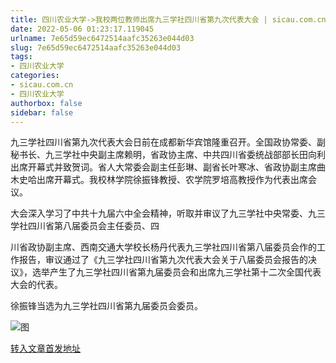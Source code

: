 ```yaml
---
title: 四川农业大学->我校两位教师出席九三学社四川省第九次代表大会 | sicau.com.cn
date: 2022-05-06 01:23:17.119045
urlname: 7e65d59ec6472514aafc35263e044d03
slug: 7e65d59ec6472514aafc35263e044d03
tags: 
- 四川农业大学
categories:
- sicau.com.cn
- 四川农业大学
authorbox: false
sidebar: false
---
```

九三学社四川省第九次代表大会日前在成都新华宾馆隆重召开。全国政协常委、副秘书长、九三学社中央副主席赖明，省政协主席、中共四川省委统战部部长田向利出席开幕式并致贺词。省人大常委会副主任彭琳、副省长叶寒冰、省政协副主席曲木史哈出席开幕式。我校林学院徐振锋教授、农学院罗培高教授作为代表出席会议。

大会深入学习了中共十九届六中全会精神，听取并审议了九三学社中央常委、九三学社四川省第八届委员会主任委员、四
<!--more-->
川省政协副主席、西南交通大学校长杨丹代表九三学社四川省第八届委员会作的工作报告，审议通过了《九三学社四川省第九次代表大会关于八届委员会报告的决议》，选举产生了九三学社四川省第九届委员会和出席九三学社第十二次全国代表大会的代表。

徐振锋当选为九三学社四川省第九届委员会委员。

![图](https://news.sicau.edu.cn/__local/A/1A/CA/4D0B3B4F9984283F2E72401BCCB_05EC700D_11CA6.jpg)

[转入文章首发地址](https://news.sicau.edu.cn/info/1078/67626.htm)